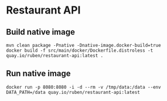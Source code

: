 # Restaurant API

## Build native image

```{bash}
mvn clean package -Pnative -Dnative-image.docker-build=true
docker build -f src/main/docker/Dockerfile.distroless -t quay.io/ruben/restaurant-api:latest .
```

## Run native image

```{bash}
docker run -p 8080:8080 -i -d --rm -v /tmp/data:/data --env DATA_PATH=/data quay.io/ruben/restaurant-api:latest
```
